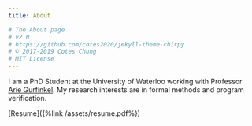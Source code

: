 ```yaml
---
title: About

# The About page
# v2.0
# https://github.com/cotes2020/jekyll-theme-chirpy
# © 2017-2019 Cotes Chung
# MIT License
---
```


I am a PhD Student at the University of Waterloo working with Professor [Arie Gurfinkel](https://arieg.bitbucket.io/). My research interests are in formal methods and program verification. 

[Resume]({%link /assets/resume.pdf%}) 
